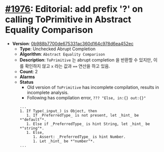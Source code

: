 # [#1976](https://github.com/tc39/ecma262/pull/1976/files): Editorial: add prefix '?' on calling ToPrimitive in Abstract Equality Comparison

- **Version**: [0b988b7700de675331ac360d164c978d6ea452ec](https://github.com/tc39/ecma262/commits/0b988b7700de675331ac360d164c978d6ea452ec)
  - **Type**: Unchecked Abrupt Completion
  - **Algorithm**: `Abstract Equality Comparison`
  - **Description**: `ToPrimitive` 는 abrupt completion 을 반환할 수 있지만, 이를 확인하지 않고 `x` 라는 값과 `==` 연산을 하고 있음.
  - **Count**: 2
  - **Alarms**
  - **Status**
    - Old version of `ToPrimitive` has incomplete compilation, results in incomplete analysis. 
    - Following has compilation error, `??? "Else, in:{} out:{}"`
    ```
    ...
    1. If Type(_input_) is Object, then
       1. If _PreferredType_ is not present, let _hint_ be *"default"*.
       1. Else if _PreferredType_ is hint String, let _hint_ be *"string"*.
       1. Else,
          1. Assert: _PreferredType_ is hint Number.
          1. Let _hint_ be *"number"*.
    ...
    ``` 

